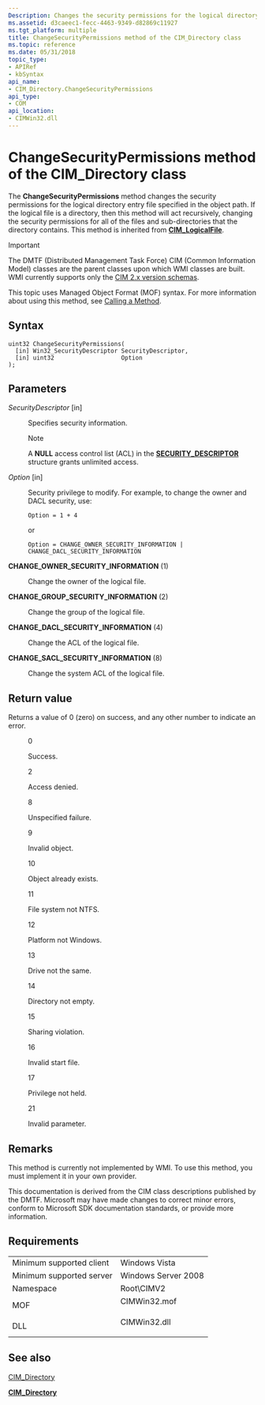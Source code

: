 ```yaml
---
Description: Changes the security permissions for the logical directory entry file specified in the object path.
ms.assetid: d3caeec1-fecc-4463-9349-d82869c11927
ms.tgt_platform: multiple
title: ChangeSecurityPermissions method of the CIM_Directory class
ms.topic: reference
ms.date: 05/31/2018
topic_type:
- APIRef
- kbSyntax
api_name:
- CIM_Directory.ChangeSecurityPermissions
api_type:
- COM
api_location:
- CIMWin32.dll
---
```


# ChangeSecurityPermissions method of the CIM\_Directory class

The **ChangeSecurityPermissions** method changes the security permissions for the logical directory entry file specified in the object path. If the logical file is a directory, then this method will act recursively, changing the security permissions for all of the files and sub-directories that the directory contains. This method is inherited from [**CIM\_LogicalFile**](cim-logicalfile.md).

> [!IMPORTANT]
> The DMTF (Distributed Management Task Force) CIM (Common Information Model) classes are the parent classes upon which WMI classes are built. WMI currently supports only the [CIM 2.x version schemas](https://dmtf.org/standards/cim/schemas).

 

This topic uses Managed Object Format (MOF) syntax. For more information about using this method, see [Calling a Method](https://docs.microsoft.com/windows/desktop/WmiSdk/calling-a-method).

## Syntax


```mof
uint32 ChangeSecurityPermissions(
  [in] Win32_SecurityDescriptor SecurityDescriptor,
  [in] uint32                   Option
);
```



## Parameters

<dl> <dt>

*SecurityDescriptor* \[in\]
</dt> <dd>

Specifies security information.

> [!Note]  
> A **NULL** access control list (ACL) in the [**SECURITY\_DESCRIPTOR**](https://docs.microsoft.com/windows/desktop/api/winnt/ns-winnt-security_descriptor) structure grants unlimited access.

 

</dd> <dt>

*Option* \[in\]
</dt> <dd>

Security privilege to modify. For example, to change the owner and DACL security, use:

`Option = 1 + 4`

or

`Option = CHANGE_OWNER_SECURITY_INFORMATION | CHANGE_DACL_SECURITY_INFORMATION`

<dt>

<span id="CHANGE_OWNER_SECURITY_INFORMATION"></span><span id="change_owner_security_information"></span>

<span id="CHANGE_OWNER_SECURITY_INFORMATION"></span><span id="change_owner_security_information"></span>**CHANGE\_OWNER\_SECURITY\_INFORMATION** (1)


</dt> <dd>

Change the owner of the logical file.

</dd> <dt>

<span id="CHANGE_GROUP_SECURITY_INFORMATION"></span><span id="change_group_security_information"></span>

<span id="CHANGE_GROUP_SECURITY_INFORMATION"></span><span id="change_group_security_information"></span>**CHANGE\_GROUP\_SECURITY\_INFORMATION** (2)


</dt> <dd>

Change the group of the logical file.

</dd> <dt>

<span id="CHANGE_DACL_SECURITY_INFORMATION"></span><span id="change_dacl_security_information"></span>

<span id="CHANGE_DACL_SECURITY_INFORMATION"></span><span id="change_dacl_security_information"></span>**CHANGE\_DACL\_SECURITY\_INFORMATION** (4)


</dt> <dd>

Change the ACL of the logical file.

</dd> <dt>

<span id="CHANGE_SACL_SECURITY_INFORMATION"></span><span id="change_sacl_security_information"></span>

<span id="CHANGE_SACL_SECURITY_INFORMATION"></span><span id="change_sacl_security_information"></span>**CHANGE\_SACL\_SECURITY\_INFORMATION** (8)


</dt> <dd>

Change the system ACL of the logical file.

</dd> </dl> </dd> </dl>

## Return value

Returns a value of 0 (zero) on success, and any other number to indicate an error.

<dl> <dt>


</dt> <dd>

0

Success.

</dd> <dt>


</dt> <dd>

2

Access denied.

</dd> <dt>


</dt> <dd>

8

Unspecified failure.

</dd> <dt>


</dt> <dd>

9

Invalid object.

</dd> <dt>


</dt> <dd>

10

Object already exists.

</dd> <dt>


</dt> <dd>

11

File system not NTFS.

</dd> <dt>


</dt> <dd>

12

Platform not Windows.

</dd> <dt>


</dt> <dd>

13

Drive not the same.

</dd> <dt>


</dt> <dd>

14

Directory not empty.

</dd> <dt>


</dt> <dd>

15

Sharing violation.

</dd> <dt>


</dt> <dd>

16

Invalid start file.

</dd> <dt>


</dt> <dd>

17

Privilege not held.

</dd> <dt>


</dt> <dd>

21

Invalid parameter.

</dd> </dl>

## Remarks

This method is currently not implemented by WMI. To use this method, you must implement it in your own provider.

This documentation is derived from the CIM class descriptions published by the DMTF. Microsoft may have made changes to correct minor errors, conform to Microsoft SDK documentation standards, or provide more information.

## Requirements



|                                     |                                                                                         |
|-------------------------------------|-----------------------------------------------------------------------------------------|
| Minimum supported client<br/> | Windows Vista<br/>                                                                |
| Minimum supported server<br/> | Windows Server 2008<br/>                                                          |
| Namespace<br/>                | Root\\CIMV2<br/>                                                                  |
| MOF<br/>                      | <dl> <dt>CIMWin32.mof</dt> </dl> |
| DLL<br/>                      | <dl> <dt>CIMWin32.dll</dt> </dl> |



## See also

<dl> <dt>

[CIM\_Directory](changesecuritypermissions-method-in-class-cim-directory.md)
</dt> <dt>

[**CIM\_Directory**](cim-directory.md)
</dt> </dl>

 

 




